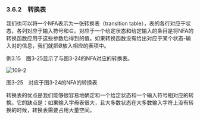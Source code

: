 ### 3.6.2　转换表

我们也可以将一个NFA表示为一张转换表（transition table），表的各行对应于状态，各列对应于输入符号和∈。对应于一个给定状态和给定输入的条目是将NFA的转换函数应用于这些参数后得到的值。如果转换函数没有给出对应于某个状态-输入对的信息，我们就把Ø放入相应的表项中。

例3.15　图3-25显示了与图3-24的NFA对应的转换表。

![109-2](../Images/image04083.jpeg)

图3-25　对应于图3-24的NFA的转换表

转换表的优点是我们能够很容易地确定和一个给定状态和一个输入符号相对应的转换。它的缺点是：如果输入字母表很大，且大多数状态在大多数输入字符上没有转换的时候，转换表需要占用大量空间。